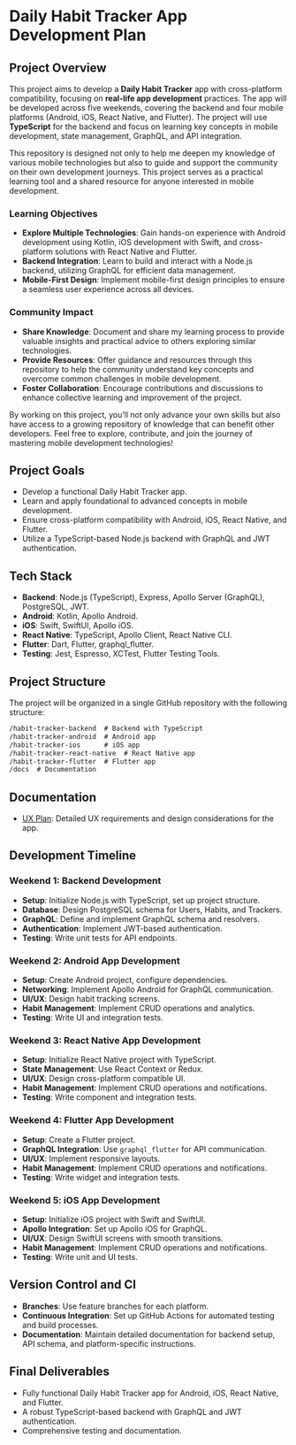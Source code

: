 # Daily Habit Tracker App Development Plan

## **Project Overview**

This project aims to develop a **Daily Habit Tracker** app with cross-platform compatibility, focusing on **real-life app development** practices. The app will be developed across five weekends, covering the backend and four mobile platforms (Android, iOS, React Native, and Flutter). The project will use **TypeScript** for the backend and focus on learning key concepts in mobile development, state management, GraphQL, and API integration.

This repository is designed not only to help me deepen my knowledge of various mobile technologies but also to guide and support the community on their own development journeys. This project serves as a practical learning tool and a shared resource for anyone interested in mobile development.

### **Learning Objectives**

- **Explore Multiple Technologies**: Gain hands-on experience with Android development using Kotlin, iOS development with Swift, and cross-platform solutions with React Native and Flutter.
- **Backend Integration**: Learn to build and interact with a Node.js backend, utilizing GraphQL for efficient data management.
- **Mobile-First Design**: Implement mobile-first design principles to ensure a seamless user experience across all devices.

### **Community Impact**

- **Share Knowledge**: Document and share my learning process to provide valuable insights and practical advice to others exploring similar technologies.
- **Provide Resources**: Offer guidance and resources through this repository to help the community understand key concepts and overcome common challenges in mobile development.
- **Foster Collaboration**: Encourage contributions and discussions to enhance collective learning and improvement of the project.

By working on this project, you’ll not only advance your own skills but also have access to a growing repository of knowledge that can benefit other developers. Feel free to explore, contribute, and join the journey of mastering mobile development technologies!

## **Project Goals**

- Develop a functional Daily Habit Tracker app.
- Learn and apply foundational to advanced concepts in mobile development.
- Ensure cross-platform compatibility with Android, iOS, React Native, and Flutter.
- Utilize a TypeScript-based Node.js backend with GraphQL and JWT authentication.

## **Tech Stack**

- **Backend**: Node.js (TypeScript), Express, Apollo Server (GraphQL), PostgreSQL, JWT.
- **Android**: Kotlin, Apollo Android.
- **iOS**: Swift, SwiftUI, Apollo iOS.
- **React Native**: TypeScript, Apollo Client, React Native CLI.
- **Flutter**: Dart, Flutter, graphql_flutter.
- **Testing**: Jest, Espresso, XCTest, Flutter Testing Tools.

## **Project Structure**

The project will be organized in a single GitHub repository with the following structure:

```txt
/habit-tracker-backend  # Backend with TypeScript
/habit-tracker-android  # Android app
/habit-tracker-ios      # iOS app
/habit-tracker-react-native  # React Native app
/habit-tracker-flutter  # Flutter app
/docs  # Documentation
```

## Documentation

- [UX Plan](docs/UXPlan.md): Detailed UX requirements and design considerations for the app.

## **Development Timeline**

### **Weekend 1: Backend Development**

- **Setup**: Initialize Node.js with TypeScript, set up project structure.
- **Database**: Design PostgreSQL schema for Users, Habits, and Trackers.
- **GraphQL**: Define and implement GraphQL schema and resolvers.
- **Authentication**: Implement JWT-based authentication.
- **Testing**: Write unit tests for API endpoints.

### **Weekend 2: Android App Development**

- **Setup**: Create Android project, configure dependencies.
- **Networking**: Implement Apollo Android for GraphQL communication.
- **UI/UX**: Design habit tracking screens.
- **Habit Management**: Implement CRUD operations and analytics.
- **Testing**: Write UI and integration tests.

### **Weekend 3: React Native App Development**

- **Setup**: Initialize React Native project with TypeScript.
- **State Management**: Use React Context or Redux.
- **UI/UX**: Design cross-platform compatible UI.
- **Habit Management**: Implement CRUD operations and notifications.
- **Testing**: Write component and integration tests.

### **Weekend 4: Flutter App Development**

- **Setup**: Create a Flutter project.
- **GraphQL Integration**: Use `graphql_flutter` for API communication.
- **UI/UX**: Implement responsive layouts.
- **Habit Management**: Implement CRUD operations and notifications.
- **Testing**: Write widget and integration tests.

### **Weekend 5: iOS App Development**

- **Setup**: Initialize iOS project with Swift and SwiftUI.
- **Apollo Integration**: Set up Apollo iOS for GraphQL.
- **UI/UX**: Design SwiftUI screens with smooth transitions.
- **Habit Management**: Implement CRUD operations and notifications.
- **Testing**: Write unit and UI tests.

## **Version Control and CI**

- **Branches**: Use feature branches for each platform.
- **Continuous Integration**: Set up GitHub Actions for automated testing and build processes.
- **Documentation**: Maintain detailed documentation for backend setup, API schema, and platform-specific instructions.

## **Final Deliverables**

- Fully functional Daily Habit Tracker app for Android, iOS, React Native, and Flutter.
- A robust TypeScript-based backend with GraphQL and JWT authentication.
- Comprehensive testing and documentation.
